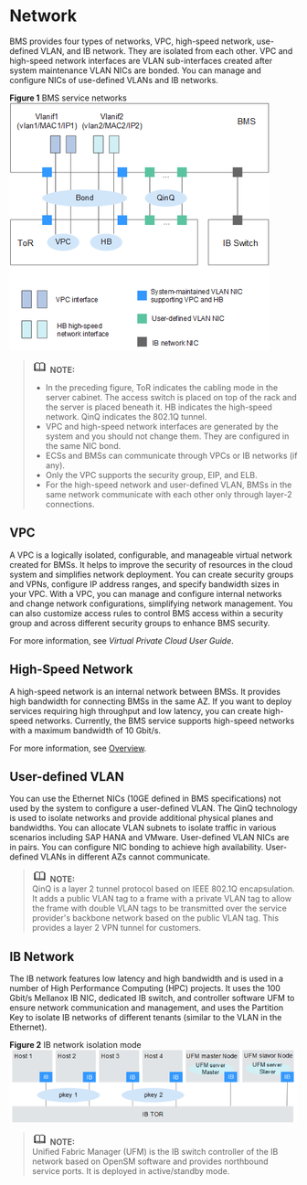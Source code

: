 # Network<a name="EN-US_TOPIC_0069070105"></a>

BMS provides four types of networks, VPC, high-speed network, use-defined VLAN, and IB network. They are isolated from each other. VPC and high-speed network interfaces are VLAN sub-interfaces created after system maintenance VLAN NICs are bonded. You can manage and configure NICs of use-defined VLANs and IB networks.

**Figure  1**  BMS service networks<a name="fig7937124915341"></a>  
![](figures/bms-service-networks.png "bms-service-networks")

>![](public_sys-resources/icon-note.gif) **NOTE:**   
>-   In the preceding figure, ToR indicates the cabling mode in the server cabinet. The access switch is placed on top of the rack and the server is placed beneath it. HB indicates the high-speed network. QinQ indicates the 802.1Q tunnel.  
>-   VPC and high-speed network interfaces are generated by the system and you should not change them. They are configured in the same NIC bond.  
>-   ECSs and BMSs can communicate through VPCs or IB networks \(if any\).  
>-   Only the VPC supports the security group, EIP, and ELB.  
>-   For the high-speed network and user-defined VLAN, BMSs in the same network communicate with each other only through layer-2 connections.  

## VPC<a name="section34872030135814"></a>

A VPC is a logically isolated, configurable, and manageable virtual network created for BMSs. It helps to improve the security of resources in the cloud system and simplifies network deployment. You can create security groups and VPNs, configure IP address ranges, and specify bandwidth sizes in your VPC. With a VPC, you can manage and configure internal networks and change network configurations, simplifying network management. You can also customize access rules to control BMS access within a security group and across different security groups to enhance BMS security.

For more information, see  _Virtual Private Cloud User Guide_.

## High-Speed Network<a name="section33641046125814"></a>

A high-speed network is an internal network between BMSs. It provides high bandwidth for connecting BMSs in the same AZ. If you want to deploy services requiring high throughput and low latency, you can create high-speed networks. Currently, the BMS service supports high-speed networks with a maximum bandwidth of 10 Gbit/s.

For more information, see  [Overview](high-speed-network-overview.md).

## User-defined VLAN<a name="section89841915185918"></a>

You can use the Ethernet NICs \(10GE defined in BMS specifications\) not used by the system to configure a user-defined VLAN. The QinQ technology is used to isolate networks and provide additional physical planes and bandwidths. You can allocate VLAN subnets to isolate traffic in various scenarios including SAP HANA and VMware. User-defined VLAN NICs are in pairs. You can configure NIC bonding to achieve high availability. User-defined VLANs in different AZs cannot communicate.

>![](public_sys-resources/icon-note.gif) **NOTE:**   
>QinQ is a layer 2 tunnel protocol based on IEEE 802.1Q encapsulation. It adds a public VLAN tag to a frame with a private VLAN tag to allow the frame with double VLAN tags to be transmitted over the service provider's backbone network based on the public VLAN tag. This provides a layer 2 VPN tunnel for customers.  

## IB Network<a name="section658713717596"></a>

The IB network features low latency and high bandwidth and is used in a number of High Performance Computing \(HPC\) projects. It uses the 100 Gbit/s Mellanox IB NIC, dedicated IB switch, and controller software UFM to ensure network communication and management, and uses the Partition Key to isolate IB networks of different tenants \(similar to the VLAN in the Ethernet\).

**Figure  2**  IB network isolation mode<a name="fig1298682814501"></a>  
![](figures/ib-network-isolation-mode.png "ib-network-isolation-mode")

>![](public_sys-resources/icon-note.gif) **NOTE:**   
>Unified Fabric Manager \(UFM\) is the IB switch controller of the IB network based on OpenSM software and provides northbound service ports. It is deployed in active/standby mode.  

